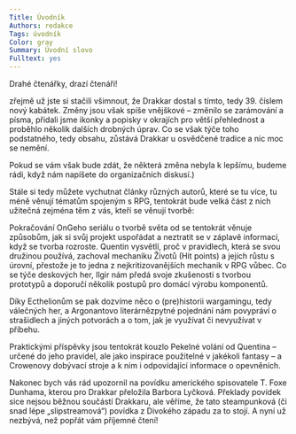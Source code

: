 ```yaml
---
Title: Úvodník
Authors: redakce
Tags: úvodník
Color: gray
Summary: Úvodní slovo
Fulltext: yes
---
```

Drahé čtenářky, drazí čtenáři!

zřejmě už jste si stačili všimnout, že Drakkar dostal s tímto, tedy 39. číslem nový kabátek. Změny jsou však spíše vnějškové – změnilo se zarámování a písma, přidali jsme ikonky a popisky v okrajích pro větší přehlednost a proběhlo několik dalších drobných úprav. Co se však týče toho podstatného, tedy obsahu, zůstává Drakkar u osvědčené tradice a nic moc se nemění.

Pokud se vám však bude zdát, že některá změna nebyla k lepšímu, budeme rádi, když nám napíšete do organizačních diskusí.)

Stále si tedy můžete vychutnat články různých autorů, které se tu více, tu méně věnují tématům spojeným s RPG, tentokrát bude velká část z nich užitečná zejména těm z vás, kteří se věnují tvorbě:

Pokračování OnGeho seriálu o tvorbě světa od se tentokrát věnuje způsobům, jak si svůj projekt uspořádat a neztratit se v záplavě informací, když se tvorba rozroste. Quentin vysvětlí, proč v pravidlech, která se svou družinou používá, zachoval mechaniku Životů (Hit points) a jejich růstu s úrovní, přestože je to jedna z nejkritizovanějších mechanik v RPG vůbec. Co se týče deskových her, Ilgir nám předá svoje zkušenosti s tvorbou prototypů a doporučí několik postupů pro domácí výrobu komponentů.

Díky Ecthelionům se pak dozvíme něco o (pre)historii wargamingu, tedy válečných her, a Argonantovo literárnězpytné pojednání nám povypráví o strašidlech a jiných potvorách a o tom, jak je využívat či nevyužívat v příbehu.

Praktickými příspěvky jsou tentokrát kouzlo Pekelné volání od Quentina – určené do jeho pravidel, ale jako inspirace použitelné v jakékoli fantasy – a Crowenovy dobývací stroje a k nim i odpovídající informace o opevněních.

Nakonec bych vás rád upozornil na povídku amerického spisovatele T. Foxe Dunhama, kterou pro Drakkar přeložila Barbora Lyčková. Překlady povídek sice nejsou běžnou součástí Drakkaru, ale věříme, že tato steampunková (či snad lépe „slipstreamová“) povídka z Divokého západu za to stojí. A nyní už nezbývá, než popřát vám příjemné čtení!